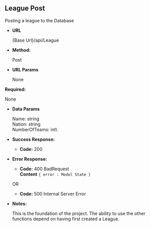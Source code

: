 **League Post**
----
  Posting a league to the Database

* **URL**

  {Base Url}/api/League

* **Method:**

  Post


* **URL Params**

   None
   
 **Required:**

   None

* **Data Params**

   Name: string\
   Nation: string\
   NumberOfTeams: int\

* **Success Response:**

   * **Code:** 200 <br />

* **Error Response:**

  * **Code:** 400 BadRequest <br />
    **Content** `{ error : Model State }`

  OR

  * **Code:** 500 Internal Server Error

* **Notes:**

    This is the foundation of the project. The ability to use the other functions depend on having first created a League.